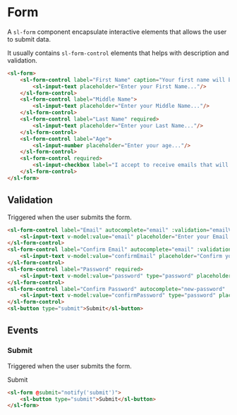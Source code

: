 <script setup>
	import { defineClientComponent } from 'vitepress';
	import { notify } from '../../api';
	import Preview from '../../components/preview.vue';

	const PlaygroundForm = defineClientComponent(() => {
    return import('../../components/playground/form.vue')
  });
</script>

# Form

A `sl-form` component encapsulate interactive elements that allows the user to submit data.

It usually contains `sl-form-control` elements that helps with description and validation.

<Preview>
  <sl-form>
		<sl-form-control label="First Name" caption="Your first name will be publicly visible" required>
			<sl-input-text placeholder="Enter your First Name..."/>
		</sl-form-control>
		<sl-form-control label="Middle Name">
			<sl-input-text placeholder="Enter your Middle Name..."/>
		</sl-form-control>
		<sl-form-control label="Last Name" required>
			<sl-input-text placeholder="Enter your Last Name..."/>
		</sl-form-control>
		<sl-form-control label="Age">
			<sl-input-number placeholder="Enter your age..."/>
		</sl-form-control>
		<sl-form-control required>
			<sl-input-checkbox label="I accept to receive emails that will directly go in spam folder."/>
		</sl-form-control>
	</sl-form>
</Preview>

``` html
<sl-form>
	<sl-form-control label="First Name" caption="Your first name will be publicly visible" required>
		<sl-input-text placeholder="Enter your First Name..."/>
	</sl-form-control>
	<sl-form-control label="Middle Name">
		<sl-input-text placeholder="Enter your Middle Name..."/>
	</sl-form-control>
	<sl-form-control label="Last Name" required>
		<sl-input-text placeholder="Enter your Last Name..."/>
	</sl-form-control>
	<sl-form-control label="Age">
		<sl-input-number placeholder="Enter your age..."/>
	</sl-form-control>
	<sl-form-control required>
		<sl-input-checkbox label="I accept to receive emails that will directly go in spam folder."/>
	</sl-form-control>
</sl-form>
```

## Validation

Triggered when the user submits the form.

<Preview>
	<PlaygroundForm/>
</Preview>

``` html
<sl-form-control label="Email" autocomplete="email" :validation="emailValidation" required>
	<sl-input-text v-model:value="email" placeholder="Enter your Email..."/>
</sl-form-control>
<sl-form-control label="Confirm Email" autocomplete="email" :validation="isSameEmail" required>
	<sl-input-text v-model:value="confirmEmail" placeholder="Confirm your Email..."/>
</sl-form-control>
<sl-form-control label="Password" required>
	<sl-input-text v-model:value="password" type="password" placeholder="Enter your Password..."/>
</sl-form-control>
<sl-form-control label="Confirm Password" autocomplete="new-password" :validation="isSamePassword" required>
	<sl-input-text v-model:value="confirmPassword" type="password" placeholder="Confirm your Password..."/>
</sl-form-control>
<sl-button type="submit">Submit</sl-button>
```

## Events

### Submit

Triggered when the user submits the form.

<Preview>
	<sl-form @submit="notify('submit')">
		<sl-button type="submit">Submit</sl-button>
	</sl-form>
</Preview>

``` html
<sl-form @submit="notify('submit')">
	<sl-button type="submit">Submit</sl-button>
</sl-form>
```
